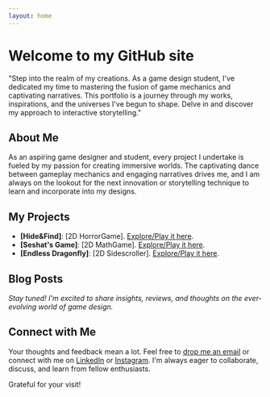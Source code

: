 ```yaml
---
layout: home
---
```


# Welcome to my GitHub site

"Step into the realm of my creations. As a game design student, I've dedicated my time to mastering the fusion of game mechanics and captivating narratives. This portfolio is a journey through my works, inspirations, and the universes I've begun to shape. Delve in and discover my approach to interactive storytelling."

## About Me

As an aspiring game designer and student, every project I undertake is fueled by my passion for creating immersive worlds. The captivating dance between gameplay mechanics and engaging narratives drives me, and I am always on the lookout for the next innovation or storytelling technique to learn and incorporate into my designs.

## My Projects

- **[Hide&Find]**: [2D HorrorGame]. [Explore/Play it here](#link1).
- **[Seshat's Game]**: [2D MathGame]. [Explore/Play it here](#link2).
- **[Endless Dragonfly]**: [2D Sidescroller]. [Explore/Play it here](#link3).

## Blog Posts

*Stay tuned! I'm excited to share insights, reviews, and thoughts on the ever-evolving world of game design.*

## Connect with Me

Your thoughts and feedback mean a lot. Feel free to [drop me an email](mailto:miqueas.orellana@outlook.com) or connect with me on [LinkedIn](https://www.linkedin.com/in/miqueasorellana/) or [Instagram](https://instagram.com/justdoitmikeoriginal). I'm always eager to collaborate, discuss, and learn from fellow enthusiasts.

Grateful for your visit!

